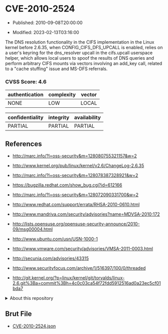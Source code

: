 # CVE-2010-2524

- Published: 2010-09-08T20:00:00

- Modified: 2023-02-13T03:16:00

The DNS resolution functionality in the CIFS implementation in the Linux kernel before 2.6.35, when CONFIG_CIFS_DFS_UPCALL is enabled, relies on a user's keyring for the dns_resolver upcall in the cifs.upcall userspace helper, which allows local users to spoof the results of DNS queries and perform arbitrary CIFS mounts via vectors involving an add_key call, related to a "cache stuffing" issue and MS-DFS referrals.

### CVSS Score: **4.6**

| authentication | complexity | vector |
| --- | --- | --- |
| NONE | LOW | LOCAL |

| confidentiality | integrity | availability |
| --- | --- | --- |
| PARTIAL | PARTIAL | PARTIAL |

## References

* http://marc.info/?l=oss-security&m=128080755321157&w=2

* http://www.kernel.org/pub/linux/kernel/v2.6/ChangeLog-2.6.35

* http://marc.info/?l=oss-security&m=128078387328921&w=2

* https://bugzilla.redhat.com/show_bug.cgi?id=612166

* http://marc.info/?l=oss-security&m=128072090331700&w=2

* http://www.redhat.com/support/errata/RHSA-2010-0610.html

* http://www.mandriva.com/security/advisories?name=MDVSA-2010:172

* http://lists.opensuse.org/opensuse-security-announce/2010-09/msg00004.html

* http://www.ubuntu.com/usn/USN-1000-1

* http://www.vmware.com/security/advisories/VMSA-2011-0003.html

* http://secunia.com/advisories/43315

* http://www.securityfocus.com/archive/1/516397/100/0/threaded

* http://git.kernel.org/?p=linux/kernel/git/torvalds/linux-2.6.git%3Ba=commit%3Bh=4c0c03ca54f72fdd5912516ad0a23ec5cf01bda7

<details>
<summary>About this repository</summary> 

  This repository is part of the project [Live Hack CVE](https://github.com/Live-Hack-CVE). Main website can be found [www.live-hack.org](https://www.live-hack.org) 
  
  Made by [Sn0wAlice](https://github.com/Sn0wAlice) for the people that care about security and need to have a feed of the latest CVEs. Hope you enjoy it, don't forget to star the repo and follow me on [Twitter](https://twitter.com/Sn0wAlice) and [Github](https://github.com/Sn0wAlice). And that is my [personnal website](https://www.alice-snow.me/)

  - [Home Page](https://github.com/Live-Hack-CVE)
  - [Framework](https://github.com/Live-Hack-CVE/cve-framework)
  - [CVE database](https://github.com/Live-Hack-CVE/full_database)
  - [Changelog](https://github.com/Live-Hack-CVE/Changelog)
</details>

## Brut File

* [CVE-2010-2524.json](https://raw.githubusercontent.com/Live-Hack-CVE/full_database/main/cves/2010/CVE-2010-2524.json)

